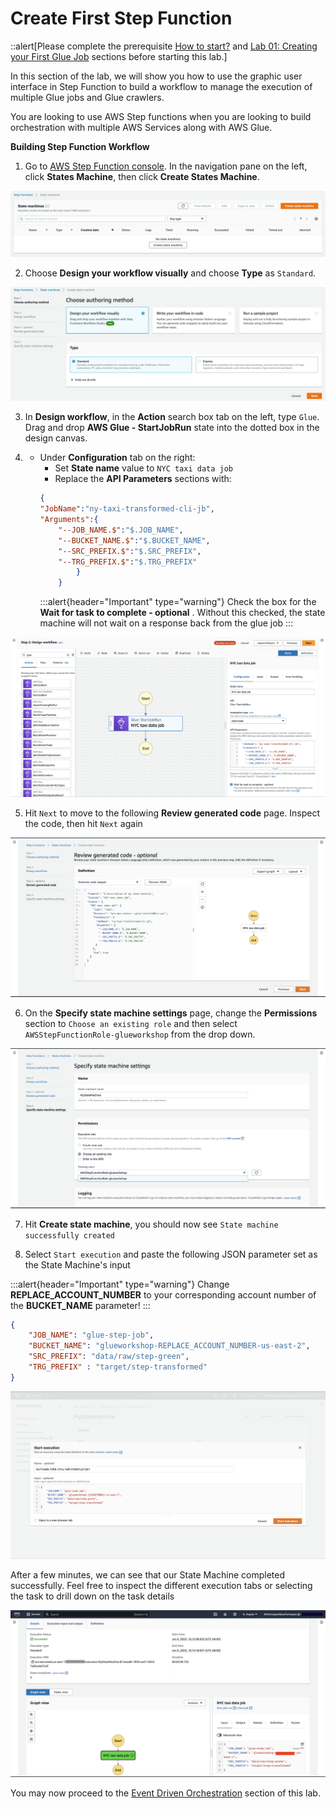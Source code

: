 # Create First Step Function

::alert[Please complete the prerequisite [How to start?](/Lab%2000%3A%20Login%20and%20Initial%20Setup/README.md) and [Lab 01: Creating your First Glue Job](/Lab%2001%3A%20Creating%20your%20First%20Glue%20Job/README.md) sections before starting this lab.]


In this section of the lab, we will show you how to use the graphic user interface in Step Function to build a workflow to manage the execution of multiple Glue jobs and Glue crawlers. 

You are looking to use AWS Step functions when you are looking to build orchestration with multiple AWS Services along with AWS Glue. 

**Building Step Function Workflow**

1. Go to [AWS Step Function console](https://us-east-2.console.aws.amazon.com/states/). In the navigation pane on the left, click **States Machine**, then click **Create States Machine**.

![Create state machine](/static/Glue%20Jobs/Lab%203/step-functions-screenshots/lab8-1-0.png)

2.	Choose **Design your workflow visually** and choose **Type** as `Standard`.

![Define state machine Property](/static/Glue%20Jobs/Lab%203/step-functions-screenshots/lab8-1-1.png)

3. In **Design workflow**, in the **Action** search box tab on the left, type `Glue`. Drag and drop **AWS Glue - StartJobRun** state into the dotted box in the design canvas. 

4. 
    * Under **Configuration** tab on the right:
        * Set **State name** value to `NYC taxi data job`
        * Replace the **API Parameters** sections with:
        ```json
        {
        "JobName":"ny-taxi-transformed-cli-jb",
        "Arguments":{
            "--JOB_NAME.$":"$.JOB_NAME",
            "--BUCKET_NAME.$":"$.BUCKET_NAME",
            "--SRC_PREFIX.$":"$.SRC_PREFIX",
            "--TRG_PREFIX.$":"$.TRG_PREFIX"
                }
            }
        ```
        :::alert{header="Important" type="warning"}
Check the box for the **Wait for task to complete - optional** . Without this checked, the state machine will not wait on a response back from the glue job
:::

![Glue job state](/static/Glue%20Jobs/Lab%203/step-functions-screenshots/lab8-1-3.png)

5. Hit `Next` to move to the following **Review generated code** page. Inspect the code, then hit `Next` again

![Glue job state](/static/Glue%20Jobs/Lab%203/step-functions-screenshots/lab8-1-4.png)

6. On the **Specify state machine settings** page, change the **Permissions** section to `Choose an existing role` and then select `AWSStepFunctionRole-glueworkshop` from the drop down.

![Glue job state](/static/Glue%20Jobs/Lab%203/step-functions-screenshots/lab8-1-5.png)

7. Hit **Create state machine**, you should now see `State machine successfully created`

8. Select `Start execution` and paste the following JSON parameter set as the State Machine's input

:::alert{header="Important" type="warning"}
Change **REPLACE_ACCOUNT_NUMBER** to your corresponding account number of the **BUCKET_NAME** parameter!
:::

```json
{
    "JOB_NAME": "glue-step-job",
    "BUCKET_NAME": "glueworkshop-REPLACE_ACCOUNT_NUMBER-us-east-2",
    "SRC_PREFIX": "data/raw/step-green",
    "TRG_PREFIX" : "target/step-transformed"
}
```
![Glue job state](/static/Glue%20Jobs/Lab%203/step-functions-screenshots/lab8-1-6.png)

After a few minutes, we can see that our State Machine completed successfully. Feel free to inspect the different execution tabs or selecting the task to drill down on the task details

![Glue job state](/static/Glue%20Jobs/Lab%203/step-functions-screenshots/lab8-1-7.png)


You may now proceed to the [Event Driven Orchestration](/Lab%2002%3A%20Orchestration%20using%20Step%20Functions/Event%20Driven%20Orchestration/README.md) section of this lab.